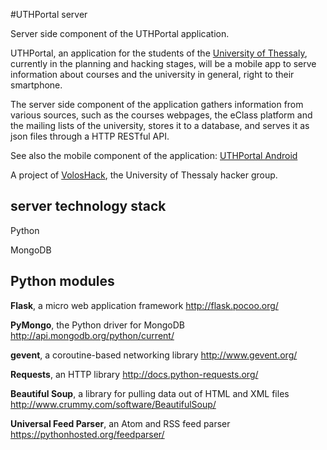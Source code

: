 #UTHPortal server

Server side component of the UTHPortal application.

UTHPortal, an application for the students of the [University of Thessaly](http://www.uth.gr/), currently in the planning and hacking stages, will be a mobile app to serve information about courses and the university in general, right to their smartphone.

The server side component of the application gathers information from various sources, such as the courses webpages, the eClass platform and the mailing lists of the university, stores it to a database, and serves it as json files through a HTTP RESTful API.

See also the mobile component of the application: [UTHPortal Android](https://github.com/VolosHack/UTHPortal-Android)

A project of [VolosHack](http://voloshack.tk/), the University of Thessaly hacker group.

server technology stack
---
Python

MongoDB

Python modules
---
**Flask**, a micro web application framework http://flask.pocoo.org/

**PyMongo**, the Python driver for MongoDB http://api.mongodb.org/python/current/

**gevent**, a coroutine-based networking library http://www.gevent.org/

**Requests**, an HTTP library http://docs.python-requests.org/

**Beautiful Soup**, a library for pulling data out of HTML and XML files http://www.crummy.com/software/BeautifulSoup/

**Universal Feed Parser**, an Atom and RSS feed parser https://pythonhosted.org/feedparser/
